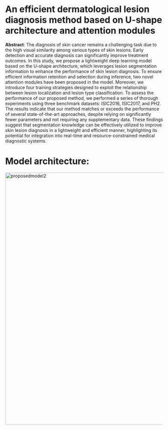 # An efficient dermatological lesion diagnosis method based on U-shape architecture and attention modules

**Abstract**: The diagnosis of skin cancer remains a challenging task due to the high visual similarity among various types of skin lesions. Early detection and accurate diagnosis can significantly improve treatment outcomes. In this study, we propose a lightweight deep learning model based on the U-shape architecture, which leverages lesion segmentation information to enhance the performance of skin lesion diagnosis. To ensure efficient information retention and selection during inference, two novel attention modules have been proposed in the model. Moreover, we introduce four training strategies designed to exploit the relationship between lesion localization and lesion type classification. To assess the performance of our proposed method, we performed a series of thorough experiments using three benchmark datasets: ISIC2016, ISIC2017, and PH2. The results indicate that our method matches or exceeds the performance of several state-of-the-art approaches, despite relying on significantly fewer parameters and not requiring any supplementary data. These findings suggest that segmentation knowledge can be effectively utilized to improve skin lesion diagnosis in a lightweight and efficient manner, highlighting its potential for integration into real-time and resource-constrained medical diagnostic systems.

# Model architecture:

<img width="908" height="801" alt="proposedmodel2" src="https://github.com/user-attachments/assets/b7325bd6-98f8-4a9b-8e61-24a3ff598d2a" />
